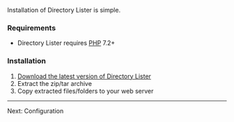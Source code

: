 Installation of Directory Lister is simple.

###  Requirements

* Directory Lister requires [PHP](https://www.php.net/) 7.2+

### Installation

1. [Download the latest version of Directory Lister](https://github.com/DirectoryLister/DirectoryLister/releases)
2. Extract the zip/tar archive
3. Copy extracted files/folders to your web server

---

Next: Configuration
